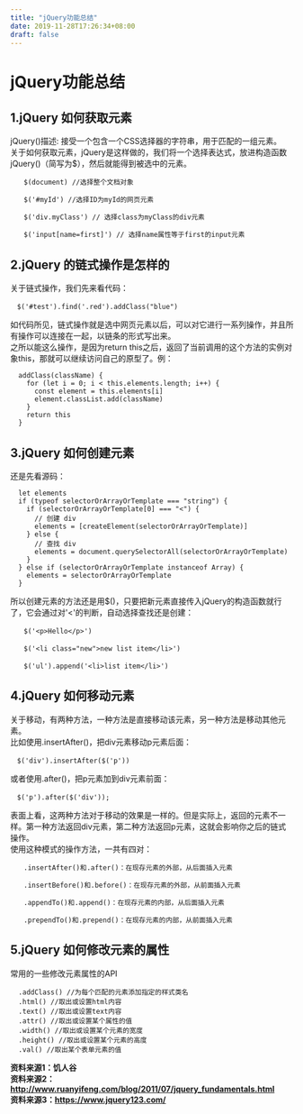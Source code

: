 ```yaml
---
title: "jQuery功能总结"
date: 2019-11-28T17:26:34+08:00
draft: false
---
```


# jQuery功能总结

## 1.jQuery 如何获取元素

jQuery()描述: 接受一个包含一个CSS选择器的字符串，用于匹配的一组元素。  
关于如何获取元素，jQuery是这样做的，我们将一个选择表达式，放进构造函数jQuery()（简写为$），然后就能得到被选中的元素。
```
　　$(document) //选择整个文档对象

　　$('#myId') //选择ID为myId的网页元素

　　$('div.myClass') // 选择class为myClass的div元素

　　$('input[name=first]') // 选择name属性等于first的input元素
```

## 2.jQuery 的链式操作是怎样的

关于链式操作，我们先来看代码：
```
　$('#test').find('.red').addClass("blue")
```

如代码所见，链式操作就是选中网页元素以后，可以对它进行一系列操作，并且所有操作可以连接在一起，以链条的形式写出来。  
之所以能这么操作，是因为return this之后，返回了当前调用的这个方法的实例对象this，那就可以继续访问自己的原型了。例：
```
  addClass(className) {
    for (let i = 0; i < this.elements.length; i++) {
      const element = this.elements[i]
      element.classList.add(className)
    }
    return this
  }
```

## 3.jQuery 如何创建元素

还是先看源码：
```
  let elements
  if (typeof selectorOrArrayOrTemplate === "string") {
    if (selectorOrArrayOrTemplate[0] === "<") {
      // 创建 div
      elements = [createElement(selectorOrArrayOrTemplate)]
    } else {
      // 查找 div
      elements = document.querySelectorAll(selectorOrArrayOrTemplate)
    }
  } else if (selectorOrArrayOrTemplate instanceof Array) {
    elements = selectorOrArrayOrTemplate
  }
```
所以创建元素的方法还是用$()，只要把新元素直接传入jQuery的构造函数就行了，它会通过对'<'的判断，自动选择查找还是创建：
```
　　$('<p>Hello</p>')

　　$('<li class="new">new list item</li>')

　　$('ul').append('<li>list item</li>')

```
## 4.jQuery 如何移动元素

关于移动，有两种方法，一种方法是直接移动该元素，另一种方法是移动其他元素。  
比如使用.insertAfter()，把div元素移动p元素后面：
```
　$('div').insertAfter($('p'))
```
或者使用.after()，把p元素加到div元素前面：
```
　$('p').after($('div'));
```
表面上看，这两种方法对于移动的效果是一样的。但是实际上，返回的元素不一样。第一种方法返回div元素，第二种方法返回p元素，这就会影响你之后的链式操作。  
使用这种模式的操作方法，一共有四对：  
```
　　.insertAfter()和.after()：在现存元素的外部，从后面插入元素

　　.insertBefore()和.before()：在现存元素的外部，从前面插入元素

　　.appendTo()和.append()：在现存元素的内部，从后面插入元素

　　.prependTo()和.prepend()：在现存元素的内部，从前面插入元素
```
## 5.jQuery 如何修改元素的属性

常用的一些修改元素属性的API
```
  .addClass() //为每个匹配的元素添加指定的样式类名               
  .html() //取出或设置html内容
  .text() //取出或设置text内容
  .attr() //取出或设置某个属性的值
  .width() //取出或设置某个元素的宽度
  .height() //取出或设置某个元素的高度
  .val() //取出某个表单元素的值
```
**资料来源1：饥人谷**  
**资料来源2：http://www.ruanyifeng.com/blog/2011/07/jquery_fundamentals.html**  
**资料来源3：https://www.jquery123.com/**
